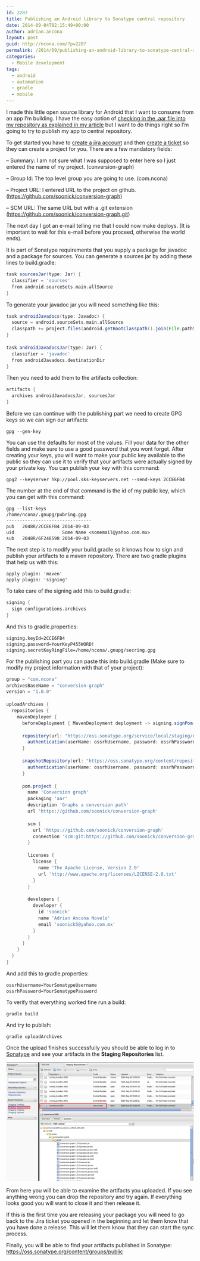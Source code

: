 ```yaml
---
id: 2287
title: Publishing an Android library to Sonatype central repository
date: 2014-09-04T02:15:49+00:00
author: adrian.ancona
layout: post
guid: http://ncona.com/?p=2287
permalink: /2014/09/publishing-an-android-library-to-sonatype-central-repository/
categories:
  - Mobile development
tags:
  - android
  - automation
  - gradle
  - mobile
---
```

I made this little open source library for Android that I want to consume from an app I&#8217;m building. I have the easy option of [checking in the .aar file into my repository as explained in my article](http://ncona.com/2014/08/consuming-android-library-with-gradle/ "Consuming Android library with gradle") but I want to do things right so I&#8217;m going to try to publish my app to central repository.

To get started you have to [create a jira account](https://issues.sonatype.org/secure/Signup!default.jspa "Create a Jira account") and then [create a ticket](https://issues.sonatype.org/secure/CreateIssue.jspa?issuetype=21&pid=10134 "Create a ticket") so they can create a project for you. There are a few mandatory fields:

&#8211; Summary: I am not sure what I was supposed to enter here so I just entered the name of my project. (conversion-graph)
  
&#8211; Group Id: The top level group you are going to use. (com.ncona)
  
&#8211; Project URL: I entered URL to the project on github. (https://github.com/soonick/conversion-graph)
  
&#8211; SCM URL: The same URL but with a .git extension (https://github.com/soonick/conversion-graph.git)

<!--more-->

The next day I got an e-mail telling me that I could now make deploys. (It is important to wait for this e-mail before you proceed, otherwise the world ends).

It is part of Sonatype requirements that you supply a package for javadoc and a package for sources. You can generate a sources jar by adding these lines to build.gradle:

```groovy
task sourcesJar(type: Jar) {
  classifier = 'sources'
  from android.sourceSets.main.allSource
}
```

To generate your javadoc jar you will need something like this:

```groovy
task androidJavadocs(type: Javadoc) {
  source = android.sourceSets.main.allSource
  classpath += project.files(android.getBootClasspath().join(File.pathSeparator))
}

task androidJavadocsJar(type: Jar) {
  classifier = 'javadoc'
  from androidJavadocs.destinationDir
}
```

Then you need to add them to the artifacts collection:

```groovy
artifacts {
  archives androidJavadocsJar, sourcesJar
}
```

Before we can continue with the publishing part we need to create GPG keys so we can sign our artifacts:

```
gpg --gen-key
```

You can use the defaults for most of the values. Fill your data for the other fields and make sure to use a good password that you wont forget. After creating your keys, you will want to make your public key available to the public so they can use it to verify that your artifacts were actually signed by your private key. You can publish your key with this command:

```
gpg2 --keyserver hkp://pool.sks-keyservers.net --send-keys 2CCE6FB4
```

The number at the end of that command is the id of my public key, which you can get with this command:

```
gpg --list-keys
/home/ncona/.gnupg/pubring.gpg
--------------------------------
pub   2048R/2CCE6FB4 2014-09-03
uid                  Some Name <somemail@yahoo.com.mx>
sub   2048R/6F248598 2014-09-03
```

The next step is to modify your build.gradle so it knows how to sign and publish your artifacts to a maven repository. There are two gradle plugins that help us with this:

```
apply plugin: 'maven'
apply plugin: 'signing'
```

To take care of the signing add this to build.gradle:

```groovy
signing {
  sign configurations.archives
}
```

And this to gradle.properties:

```
signing.keyId=2CCE6FB4
signing.password=YourKeyP455WORD!
signing.secretKeyRingFile=/home/ncona/.gnupg/secring.gpg
```

For the publishing part you can paste this into build.gradle (Make sure to modify my project information with that of your project):

```groovy
group = "com.ncona"
archivesBaseName = "conversion-graph"
version = "1.0.0"

uploadArchives {
  repositories {
    mavenDeployer {
      beforeDeployment { MavenDeployment deployment -> signing.signPom(deployment) }

      repository(url: "https://oss.sonatype.org/service/local/staging/deploy/maven2/") {
        authentication(userName: ossrhUsername, password: ossrhPassword)
      }

      snapshotRepository(url: "https://oss.sonatype.org/content/repositories/snapshots/") {
        authentication(userName: ossrhUsername, password: ossrhPassword)
      }

      pom.project {
        name 'Conversion graph'
        packaging 'aar'
        description 'Graphs a conversion path'
        url 'https://github.com/soonick/conversion-graph'

        scm {
          url 'https://github.com/soonick/conversion-graph'
          connection 'scm:git:https://github.com/soonick/conversion-graph.git'
        }

        licenses {
          license {
            name 'The Apache License, Version 2.0'
            url 'http://www.apache.org/licenses/LICENSE-2.0.txt'
          }
        }

        developers {
          developer {
            id 'soonick'
            name 'Adrian Ancona Novelo'
            email 'soonick5@yahoo.com.mx'
          }
        }
      }
    }
  }
}
```

And add this to gradle.properties:

```
ossrhUsername=YourSonatypeUsername
ossrhPassword=YourSonatypePassword
```

To verify that everything worked fine run a build:

```
gradle build
```

And try to publish:

```
gradle uploadArchives
```

Once the upload finishes successfully you should be able to log in to [Sonatype](https://oss.sonatype.org/ "Sonatype") and see your artifacts in the **Staging Repositories** list.

[<img src="/images/posts/Sonatype.png" alt="Sonatype" />](/images/posts/Sonatype.png)

From here you will be able to examine the artifacts you uploaded. If you see anything wrong you can drop the repository and try again. If everything looks good you will want to close it and then release it.

If this is the first time you are releasing your package you will need to go back to the Jira ticket you opened in the beginning and let them know that you have done a release. This will let them know that they can start the sync process.

Finally, you will be able to find your artifacts published in Sonatype: https://oss.sonatype.org/content/groups/public
